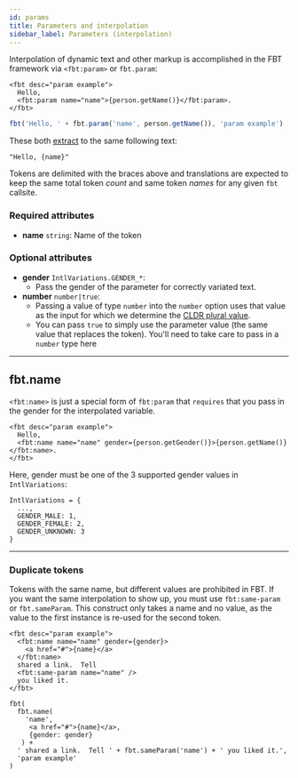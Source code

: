 ```yaml
---
id: params
title: Parameters and interpolation
sidebar_label: Parameters (interpolation)
---
```

Interpolation of dynamic text and other markup is accomplished in the FBT framework via `<fbt:param>` or `fbt.param`:

```
<fbt desc="param example">
  Hello,
  <fbt:param name="name">{person.getName()}</fbt:param>.
</fbt>
```

```js
fbt('Hello, ' + fbt.param('name', person.getName()), 'param example')
```

These both [extract](collection.md) to the same following text:

```
"Hello, {name}"
```

Tokens are delimited with the braces above and translations are expected to keep the same total token *count* and same token *names* for any given `fbt` callsite.

### Required attributes
* **name** `string`: Name of the token

### Optional attributes
* **gender** `IntlVariations.GENDER_*`:
  * Pass the gender of the parameter for correctly variated text.
* **number** `number|true`:
  * Passing a value of type `number` into the `number` option uses that
value as the input for which we determine the [CLDR plural
value](http://cldr.unicode.org/index/cldr-spec/plural-rules).
  * You can pass `true` to simply use the parameter value (the same value that replaces the token). You'll need to take care to pass in a `number` type here

--------------------------------------------------------------------------------

## fbt.name
`<fbt:name>` is just a special form of `fbt:param` that `requires` that you pass in the gender for the interpolated variable.
```
<fbt desc="param example">
  Hello,
  <fbt:name name="name" gender={person.getGender()}>{person.getName()}</fbt:name>.
</fbt>
```

Here, gender must be one of the 3 supported gender values in `IntlVariations`:

```
IntlVariations = {
  ...,
  GENDER_MALE: 1,
  GENDER_FEMALE: 2,
  GENDER_UNKNOWN: 3
}
```
--------------------------------------------------------------------------------
### Duplicate tokens
Tokens with the same name, but different values are prohibited in FBT.
If you want the same interpolation to show up, you must use
`fbt:same-param` or `fbt.sameParam`.  This construct only takes a name
and no value, as the value to the first instance is re-used for the
second token.

```
<fbt desc="param example">
  <fbt:name name="name" gender={gender}>
    <a href="#">{name}</a>
  </fbt:name>
  shared a link.  Tell
  <fbt:same-param name="name" />
  you liked it.
</fbt>

fbt(
  fbt.name(
    'name', 
     <a href="#">{name}</a>,
     {gender: gender}
   ) +
  ' shared a link.  Tell ' + fbt.sameParam('name') + ' you liked it.',
  'param example'
)
```
